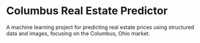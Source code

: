 # Columbus Real Estate Predictor

A machine learning project for predicting real estate prices using structured data and images, focusing on the Columbus, Ohio market.
